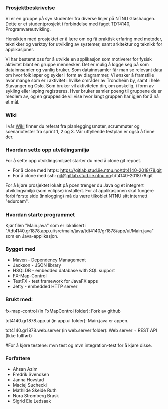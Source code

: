### Prosjektbeskrivelse
Vi er en gruppe på syv studenter fra diverse linjer på NTNU Gløshaugen. Dette er et studentprosjekt i forbindelse med faget TDT4140, Programvareutvikling.

Hensikten med prosjektet er å lære om og få praktisk erfaring med metoder, teknikker og verktøy for utvikling av systemer, samt arkitektur og teknikk for applikasjoner.

Vi har bestemt oss for å utvikle en applikasjon som motiverer for fysisk aktivitet blant en gruppe mennesker. Det er mulig å logge seg på som datainnsamler og vanlig bruker. Som datainnsamler får man se relevant data om hvor folk løper og sykler i form av diagrammer. Vi ønsker å framstille hvor mange som er i aktivitet i hvilke områder av Trondheim by, samt i hele Stavanger og Oslo. Som bruker vil aktiviteten din, om ønskelig, i form av sykling eller løping registreres. Hver bruker samler poeng til gruppene de er medlem av, og en gruppeside vil vise hvor langt gruppen har igjen for å nå et mål.

### Wiki
I vår [Wiki](https://maven.apache.org) finner du referat fra planleggingsmøter, scrummøter og scenariotester fra sprint 1, 2 og 3. Vår utfyllende testplan er også å finne der.

### Hvordan sette opp utviklingsmiljø
For å sette opp utviklingsmiljøet starter du med å clone git repoet.

- For å clone med https: https://gitlab.stud.iie.ntnu.no/tdt4140-2018/78.git
- For å clone med ssh:   git@gitlab.stud.iie.ntnu.no:tdt4140-2018/78.git

For å kjøre prosjektet lokalt på pcen trenger du Java og et integrert utviklingsmiljø (som eclipse) installert.
For at applikasjonen skal fungere forbi første side (innlogging) må du være tilkoblet NTNU sitt internett "eduroam".

### Hvordan starte programmet
Kjør filen "Main.java" som er lokalisert i "/tdt4140.gr1878.app.ui/src/main/java/tdt4140/gr1878/app/ui/Main.java" som en Java-applikasjon.

### Bygget med
- [Maven](https://maven.apache.org) - Dependency Management
- Jackson - JSON library
- HSQLDB - embedded database with SQL support
- FX-Map-Control
- TestFX - test framework for JavaFX apps
- Jetty - embedded HTTP server

### Brukt med: 

fx-map-control (in FxMapControl folder): Fork av github

tdt4140.gr1878.app.ui  (in app.ui folder): Main.java er appen.

tdt4140.gr1878.web.server (in web.server folder): Web server + REST API (Ikke fullført)

#For å kjøre testene: 
mvn test og mvn integration-test for å kjøre disse. 

### Forfattere
- Ahsan Azim
- Fredrik Svendsen
- Janna Hovstad
- Maciej Suchecki
- Mathilde Skeide Ruth
- Nora Strømberg Brask
- Sigrid Eie Ledsaak
	



